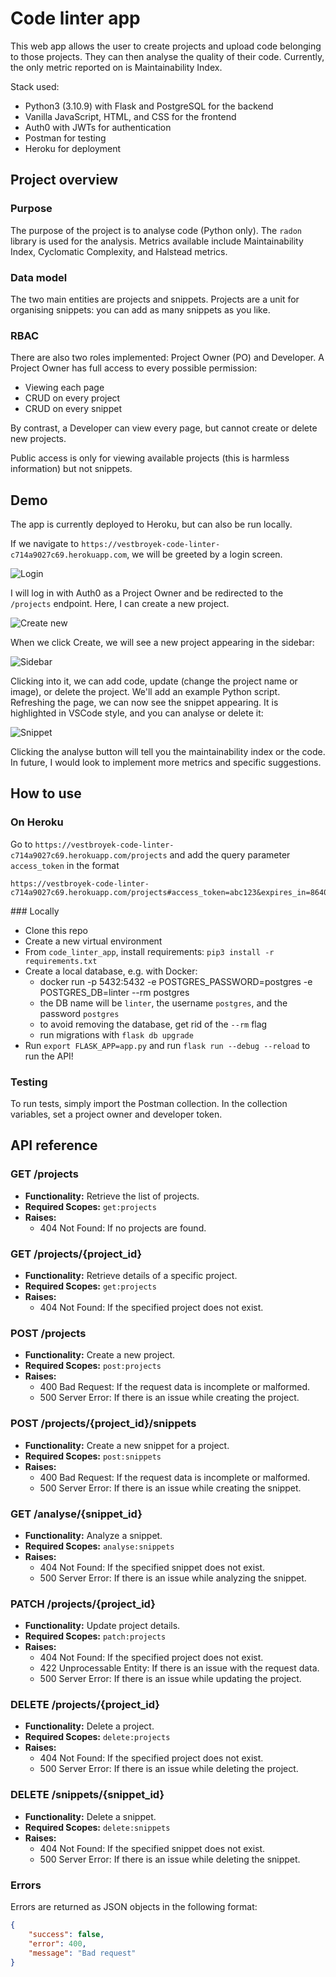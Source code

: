 # Code linter app
This web app allows the user to create projects and upload code belonging to those projects. They can then analyse the quality of their code. Currently, the only metric reported on is Maintainability Index.

Stack used:
- Python3 (3.10.9) with Flask and PostgreSQL for the backend
- Vanilla JavaScript, HTML, and CSS for the frontend
- Auth0 with JWTs for authentication 
- Postman for testing
- Heroku for deployment

## Project overview
### Purpose
The purpose of the project is to analyse code (Python only). The `radon` library is used for the analysis. Metrics available include Maintainability Index, Cyclomatic Complexity, and Halstead metrics. 

### Data model
The two main entities are projects and snippets. Projects are a unit for organising snippets: you can add as many snippets as you like. 

### RBAC
There are also two roles implemented: Project Owner (PO) and Developer. A Project Owner has full access to every possible permission:

- Viewing each page
- CRUD on every project
- CRUD on every snippet

By contrast, a Developer can view every page, but cannot create or delete new projects.

Public access is only for viewing available projects (this is harmless information) but not snippets.

## Demo
The app is currently deployed to Heroku, but can also be run locally. 

If we navigate to `https://vestbroyek-code-linter-c714a9027c69.herokuapp.com`, we will be greeted by a login screen. 

![Login](readme_assets/login.png)

I will log in with Auth0 as a Project Owner and be redirected to the `/projects` endpoint. Here, I can create a new project. 

![Create new](readme_assets/create_new.png)

When we click Create, we will see a new project appearing in the sidebar:

![Sidebar](readme_assets/sidebar.png)

Clicking into it, we can add code, update (change the project name or image), or delete the project. We'll add an example Python script. Refreshing the page, we can now see the snippet appearing. It is highlighted in VSCode style, and you can analyse or delete it:

![Snippet](readme_assets/snippet.png)

Clicking the analyse button will tell you the maintainability index or the code. In future, I would look to implement more metrics and specific suggestions.

## How to use
### On Heroku 
Go to `https://vestbroyek-code-linter-c714a9027c69.herokuapp.com/projects` and add the query parameter `access_token` in the format 

```
https://vestbroyek-code-linter-c714a9027c69.herokuapp.com/projects#access_token=abc123&expires_in=86400&token_type=Bearer
```

### Locally
- Clone this repo 
- Create a new virtual environment
- From `code_linter_app`, install requirements: `pip3 install -r requirements.txt`
- Create a local database, e.g. with Docker:
    - docker run -p 5432:5432 -e POSTGRES_PASSWORD=postgres -e POSTGRES_DB=linter --rm postgres
    - the DB name will be `linter`, the username `postgres`, and the password `postgres`
    - to avoid removing the database, get rid of the `--rm` flag
    - run migrations with `flask db upgrade`
- Run `export FLASK_APP=app.py` and run `flask run --debug --reload` to run the API!

### Testing
To run tests, simply import the Postman collection. In the collection variables, set a project owner and developer token.

## API reference
### GET /projects
- **Functionality:** Retrieve the list of projects.
- **Required Scopes:** `get:projects`
- **Raises:**
  - 404 Not Found: If no projects are found.

### GET /projects/{project_id}
- **Functionality:** Retrieve details of a specific project.
- **Required Scopes:** `get:projects`
- **Raises:**
  - 404 Not Found: If the specified project does not exist.

### POST /projects
- **Functionality:** Create a new project.
- **Required Scopes:** `post:projects`
- **Raises:**
  - 400 Bad Request: If the request data is incomplete or malformed.
  - 500 Server Error: If there is an issue while creating the project.

### POST /projects/{project_id}/snippets
- **Functionality:** Create a new snippet for a project.
- **Required Scopes:** `post:snippets`
- **Raises:**
  - 400 Bad Request: If the request data is incomplete or malformed.
  - 500 Server Error: If there is an issue while creating the snippet.

### GET /analyse/{snippet_id}
- **Functionality:** Analyze a snippet.
- **Required Scopes:** `analyse:snippets`
- **Raises:**
  - 404 Not Found: If the specified snippet does not exist.
  - 500 Server Error: If there is an issue while analyzing the snippet.

### PATCH /projects/{project_id}
- **Functionality:** Update project details.
- **Required Scopes:** `patch:projects`
- **Raises:**
  - 404 Not Found: If the specified project does not exist.
  - 422 Unprocessable Entity: If there is an issue with the request data.
  - 500 Server Error: If there is an issue while updating the project.

### DELETE /projects/{project_id}
- **Functionality:** Delete a project.
- **Required Scopes:** `delete:projects`
- **Raises:**
  - 404 Not Found: If the specified project does not exist.
  - 500 Server Error: If there is an issue while deleting the project.

### DELETE /snippets/{snippet_id}
- **Functionality:** Delete a snippet.
- **Required Scopes:** `delete:snippets`
- **Raises:**
  - 404 Not Found: If the specified snippet does not exist.
  - 500 Server Error: If there is an issue while deleting the snippet.

### Errors

Errors are returned as JSON objects in the following format:

```json
{
    "success": false,
    "error": 400,
    "message": "Bad request"
}
```